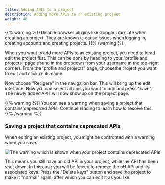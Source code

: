 ```yaml
---
title: Adding APIs to a project 
description: Adding more APIs to an existing project 
weight: 40
---
```

{{% warning %}} Disable browser plugins like Google Translate when creating an project. They are known to
cause issues when logging in, creating accounts and creating projects. {{% /warning %}}

When you want to add more APIs to an existing project, you need to head edit the project first. This can be done by
heading to your "profile and projects" page (found in the dropdown from your username in the top-right corner). From
the "profile and projects" page, choosethe project you want to edit and click on its name.

Now choose "Redigera" in the navigation bar. This will bring up the edit interface. Now you can select all apis you want
to add and press "save". The newly added APIs will now show up on the project page.

{{% warning %}}  You can see a warning when saving a project that contains deprecated APIs. Continue reading
to learn how to resolve this.  {{% /warning %}}

### Saving a project that contains deprecated APIs

When editing an existing project, you might be confronted with a warning when you save.

![The warning which is shown when your project contains deprecated APIs](/media/2020/05/remove-old-keys.png)

This means you still have an old API in your project, while the API has been shut down. In this case you will be forced
to remove the old API and its associated keys. Press the "Delete keys" button and save the project to make it "normal"
again, after which you can edit it as you like.
